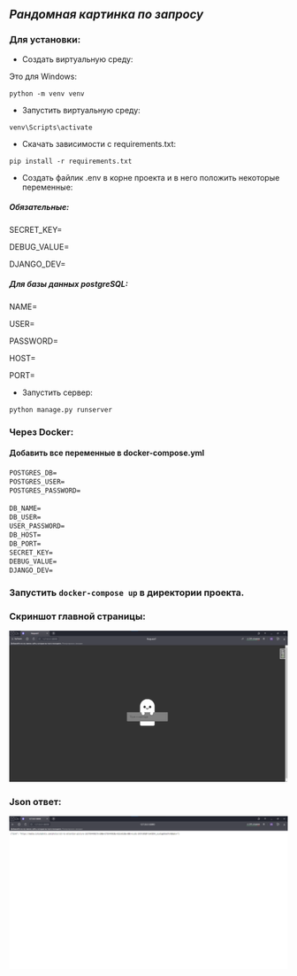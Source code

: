 ## _Рандомная картинка по запросу_

### Для установки: 

* Создать виртуальную среду:

Это для Windows:

```
python -m venv venv
```

* Запустить виртуальную среду:

```
venv\Scripts\activate
```

* Скачать зависимости с requirements.txt:

```
pip install -r requirements.txt
```

* Создать файлик .env в корне проекта и в него положить некоторые переменные:

##### Обязательные: 
SECRET_KEY=

DEBUG_VALUE=

DJANGO_DEV=

##### Для базы данных postgreSQL:

NAME=

USER=

PASSWORD=

HOST=

PORT=


* Запустить сервер:

```
python manage.py runserver
```

### Через Docker:

#### Добавить все переменные в docker-compose.yml

```
POSTGRES_DB=
POSTGRES_USER=
POSTGRES_PASSWORD=

DB_NAME=
DB_USER=
USER_PASSWORD=
DB_HOST=
DB_PORT=
SECRET_KEY=
DEBUG_VALUE=
DJANGO_DEV=
```

### Запустить `docker-compose up` в директории проекта.

### Скриншот главной страницы:
![](img/main_site.png)

### Json ответ:
![](img/json_response.png)
